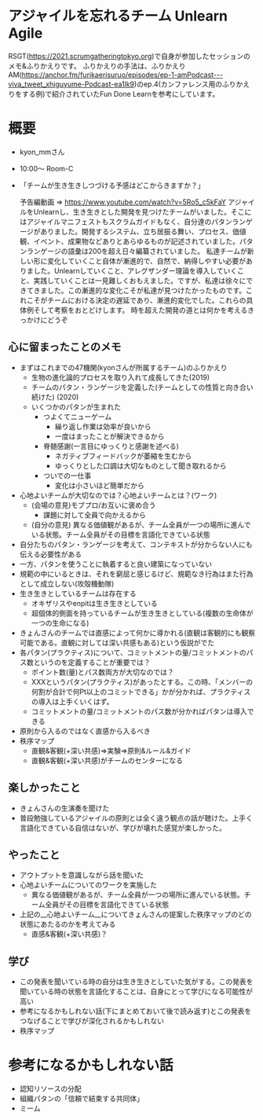 # アジャイルを忘れるチーム Unlearn Agile

RSGT(https://2021.scrumgatheringtokyo.org)で自身が参加したセッションのメモ&ふりかえりです。
ふりかえりの手法は、ふりかえりAM(https://anchor.fm/furikaerisuruo/episodes/ep-1-amPodcast---viva_tweet_xhiguyume-Podcast-ea1lk9)のep.4(カンファレンス用のふりかえりをする例)で紹介されていたFun Done Learnを参考にしています。

# 概要

- kyon_mmさん

- 10:00～ Room-C

- 「チームが生き生きしつづける予感はどこからきますか？」

  予告編動画 => https://www.youtube.com/watch?v=5Ro5_c5kFaY
  アジャイルをUnlearnし、生き生きとした開発を見つけたチームがいました。そこにはアジャイルマニフェストもスクラムガイドもなく、自分達のパタンランゲージがありました。開発するシステム、立ち居振る舞い、プロセス、価値観、イベント、成果物などありとあらゆるものが記述されていました。パタンランゲージの語彙は200を超え日々編纂されていました。
  私達チームが新しい形に変化していくこと自体が漸進的で、自然で、納得しやすい必要がありました。Unlearnしていくこと、アレグザンダー理論を導入していくこと、実践していくことは一見難しくおもえました。ですが、私達は徐々にできてきました。この漸進的な変化こそが私達が見つけたかったものです。これこそがチームにおける決定の遅延であり、漸進的変化でした。これらの具体例そして考察をおとどけします。
  時を超えた開発の道とは何かを考えるきっかけにどうぞ

## 心に留まったことのメモ

- まずはこれまでの47機関(kyonさんが所属するチーム)のふりかえり
  - 生物の進化論的プロセスを取り入れて成長してきた(2019)
  - チームのパタン・ランゲージを定義した(チームとしての性質と向き合い続けた) (2020)
  - いくつかのパタンが生まれた
    - つよくてニューゲーム
      - 繰り返し作業は効率が良いから
      - 一度はまったことが解決できるから
    - 脊髄感謝(一言目にゆっくりと感謝を述べる)
      - ネガティブフィードバックが萎縮を生むから
      - ゆっくりとした口調は大切なものとして聞き取れるから
    - ついでの一仕事
      - 変化は小さいほど簡単だから
- 心地よいチームが大切なのでは？心地よいチームとは？(ワーク)
  - (会場の意見)モブプロ/お互いに褒め合う
    - 課題に対して全員で向かえるから
  - (自分の意見) 異なる価値観があるが、チーム全員が一つの場所に進んでいる状態。チーム全員がその目標を言語化できている状態
- 自分たちのパタン・ランゲージを考えて、コンテキストが分からない人にも伝える必要性がある
- 一方、パタンを使うことに執着すると良い建築になっていない
- 規範の中にいるときは、それを窮屈と感じるけど、規範なき行為はまた行為として成立しない(攻殻機動隊)
- 生き生きとしているチームは存在する
  - オキザリスやenpitは生き生きとしている
  - 超個体的側面を持っているチームが生き生きとしている(複数の生命体が一つの生命になる)
- きょんさんのチームでは直感によって何かに導かれる(直観は客観的にも観察可能である。直観に対しては深い共感もある)という仮説がでた
- 各パタン(プラクティス)について、コミットメントの量/コミットメントのパス数というのを定義することが重要では？
  - ポイント数(量)とパス数両方が大切なのでは？
  - XXXというパタン(プラクティス)があったとする。この時、「メンバーの何割が合計で何Pt以上のコミットできる」かが分かれば、プラクティスの導入は上手くいくはず。
  - コミットメントの量/コミットメントのパス数が分かればパタンは導入できる
- 原則から入るのではなく直感から入るべき
- 秩序マップ
  - 直観&客観(+深い共感)⇒実験⇒原則&ルール&ガイド
  - 直観&客観(+深い共感)がチームのセンターになる

## 楽しかったこと

- きょんさんの生演奏を聞けた
- 普段勉強しているアジャイルの原則とは全く違う観点の話が聴けた。上手く言語化できている自信はないが、学びが壊れた感覚が楽しかった。

## やったこと

- アウトプットを意識しながら話を聞いた
- 心地よいチームについてのワークを実施した
  - 異なる価値観があるが、チーム全員が一つの場所に進んでいる状態。チーム全員がその目標を言語化できている状態
- 上記の__心地よいチーム__についてきょんさんの提案した秩序マップのどの状態にあたるのかを考えてみる
  - 直感&客観(+深い共感)？

## 学び

- この発表を聞いている時の自分は生き生きとしていた気がする。この発表を聞いている時の状態を言語化することは、自身にとって学びになる可能性が高い
- 参考になるかもしれない話(下にまとめておいて後で読み返す)とこの発表をつなげることで学びが深化されるかもしれない
- 秩序マップ

# 参考になるかもしれない話

- 認知リソースの分配
- 組織パタンの「信頼で結束する共同体」
- ミーム